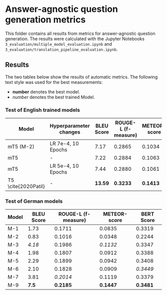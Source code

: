 # Answer-agnostic question generation metrics
This folder contains all results from metrics for answer-agnostic question generation. The results were calculated with the Jupyter Notebooks `3_evaluation/multiple_model_evaluation.ipynb` and `3_evaluation/translation_pipeline_evaluation.ipynb`.

## Results
The two tables below show the results of automatic metrics.
The following text style was used for the best measurements:
* **number** denotes the best model. 
* *number* denotes the best trained Model.

### Test of English trained models

| Model | Hyperparameter changes | BLEU Score | ROUGE-L (f-measure) | METEOR-score | BERT Score (f-measure) |
|---|---|---|---|---|---|
| mT5 (M-2) | LR 7e-4, 10 Epochs | 7.17 | 0.2865 | 0.1034 | 0.2957 |
| mT5 | - | 7.22 | 0.2884 | 0.1063 | 0.3063 |
| mT5 | LR 5e-4, 10 Epochs | 7.44 | 0.2880 | 0.1061 | 0.2987 |
| T5 \cite{2020Patil} | - | **13.59** | **0.3233** | **0.1413** | **0.3581** |

### Test of German models

| Model | BLEU Score | ROUGE-L (f-measure) | METEOR-score | BERT Score |
|---|---|---|---|---|
| M-1 | 1.73 | 0.1711 | 0.0835 | 0.3319 |
| M-2 | 0.83 | 0.1016 | 0.0348 | 0.2244 |
| M-3 | *4.18* | 0.1986 | *0.1132* | 0.3347 |
| M-4 | 1.98 | 0.1807 | 0.0912 | 0.3388 |
| M-5 | 2.29 | 0.1899 | 0.0942 | 0.3408 |
| M-6 | 2.10 | 0.1828 | 0.0909 | *0.3449* |
| M-7 | 3.81 | *0.2014* | 0.1119 | 0.3379 |
| M-9 | **7.5** | **0.2185** | **0.1447** | **0.3481** |